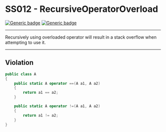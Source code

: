 # SS012 - RecursiveOperatorOverload

[![Generic badge](https://img.shields.io/badge/Severity-Error-red.svg)](https://shields.io/) [![Generic badge](https://img.shields.io/badge/CodeFix-No-lightgrey.svg)](https://shields.io/)

---

Recursively using overloaded operator will result in a stack overflow when attempting to use it.

---

## Violation
```cs
public class A
{
    public static A operator ==(A a1, A a2)
    {
        return a1 == a2;
    }

    public static A operator !=(A a1, A a2)
    {
        return a1 != a2;
    }
}
```